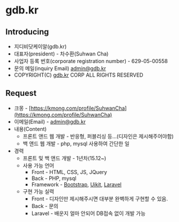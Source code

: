 # gdb.kr

## Introducing
* 지디비닷케이알(gdb.kr)
* 대표자(president) - 차수환(Suhwan Cha)
* 사업자 등록 번호(corporate registration number) - 629-05-00558
* 문의 메일(inquiry Email) [admin@gdb.kr](mailto:admin@gdb.kr)
* COPYRIGHT(C) [gdb.kr](http://gdb.kr) CORP ALL RIGHTS RESERVED

## Request
* 크몽 - [https://kmong.com/profile/SuhwanCha](https://kmong.com/profile/SuhwanCha)
* 이메일(Email) - [admin@gdb.kr](mailto:admin@gdb.kr)
* 내용(Content)
  * 프론트 앤드 웹 개발 - 반응형, 퍼블리싱 등...(디자인은 제시해주어야함)
  * 백 앤드 웹 개발 - php, mysql 사용하여 간단한 일
* 경력
  * 프론트 및 백 앤드 개발 - 1년차(15.12~)
  * 사용 가능 언어
    * Front - HTML, CSS, JS, JQuery
    * Back - PHP, mysql
    * Framework - [Bootstrap](https://bootstrapk.com), [Uikit](https://getuikit.com/), [Laravel](https://www.laravel.com/)
  * 구현 가능 실력
    * Front - 디자인만 제시해주시면 대부분 완벽하게 구현할 수 있음.
    * Back - 문의
    * Laravel - 배운지 얼마 안되어 DB접속 없이 개발 가능
